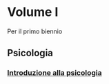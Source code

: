 # Volume I

Per il primo biennio

## Psicologia
### [Introduzione alla psicologia](psicologia/introduzione-alla--psicologia)

